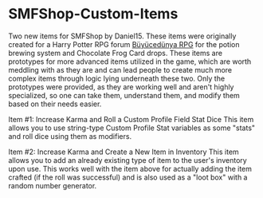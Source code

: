 # SMFShop-Custom-Items
Two new items for SMFShop by Daniel15.
These items were originally created for a Harry Potter RPG forum [Büyücedünya RPG](https://web.archive.org/web/20230904154023/buyucedunya-rpg.com/index.php) for the potion brewing system and Chocolate Frog Card drops. These items are prototypes for more advanced items utilized in the game, which are worth meddling with as they are and can lead people to create much more complex items through logic lying underneath these two. Only the prototypes were provided, as they are working well and aren't highly specialized, so one can take them, understand them, and modify them based on their needs easier.

Item #1: Increase Karma and Roll a Custom Profile Field Stat Dice
This item allows you to use string-type Custom Profile Stat variables as some "stats" and roll dice using them as modifiers.

Item #2: Increase Karma and Create a New Item in Inventory
This item allows you to add an already existing type of item to the user's inventory upon use. This works well with the item above for actually adding the item crafted (if the roll was successful) and is also used as a "loot box" with a random number generator.

